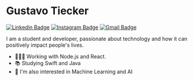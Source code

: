 # Gustavo Tiecker

[![Linkedin Badge](https://img.shields.io/badge/-LinkedIn-blue?style=flat&logo=LinkedIn&logoColor=white)](https://www.linkedin.com/in/gustavotiecker)
[![Instagram Badge](https://img.shields.io/badge/-Instagram-C13584?style=flat&logo=Instagram&logoColor=white)](https://www.instagram.com/gustavotiecker)
[![Gmail Badge](https://img.shields.io/badge/Gmail-c14438?style=flat-square&logo=Gmail&logoColor=white&link=mailto:gustavotiecker@gmail.com)](mailto:gustavotiecker@gmail.com)

I am a student and developer, passionate about technology and how it can positively impact people's lives.

- 👨🏼‍💻 Working with Node.js and React.
- 📚 Studying Swift and Java
- 🤖 I'm also interested in Machine Learning and AI
